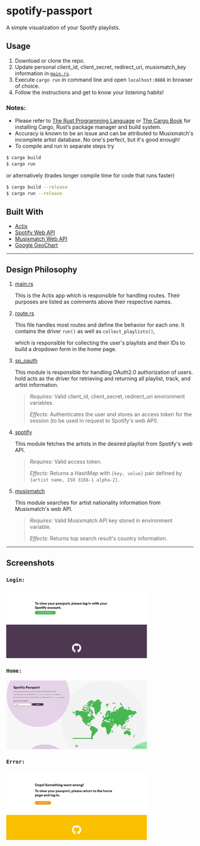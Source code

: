 # spotify-passport
A simple visualization of your Spotify playlists.

## Usage
1. Download or clone the repo.
2. Update personal client\_id, client\_secret, redirect\_uri, musixmatch\_key information in [`main.rs`](src/main.rs).
3. Execute `cargo run` in command line and open `localhost:8888` in browser of choice.
4. Follow the instructions and get to know your listening habits!

### Notes:
+ Please refer to [The Rust Programming Language](https://doc.rust-lang.org/book/ch01-01-installation.html) or [The Cargo Book](https://doc.rust-lang.org/cargo/getting-started/installation.html) for installing Cargo, Rust’s package manager and build system.
+ Accuracy is known to be an issue and can be attributed to Musixmatch's incomplete artist database. No one's perfect, but it's good enough!
+ To compile and run in separate steps try

```bash
$ cargo build
$ cargo run
```

or alternatively (trades longer compile time for code that runs faster)

```bash
$ cargo build --release
$ cargo run --release
```

## Built With
+ [Actix](https://actix.rs/)
+ [Spotify Web API](https://developer.spotify.com/documentation/web-api/)
+ [Musixmatch Web API](https://developer.musixmatch.com/)
+ [Google GeoChart](https://developers.google.com/chart/interactive/docs/gallery/geochart)

---

## Design Philosophy
1. [main.rs](src/main.rs)

   This is the Actix app which is responsible for handling routes. Their purposes are listed as comments above their respective names.

2. [route.rs](src/route.rs)

   This file handles most routes and define the behavior for each one. It contains the driver `run()` as well as `collect_playlists()`,

   which is responsible for collecting the user's playlists and their IDs to build a dropdown form in the home page.

3. [sp_oauth](src/sp_oauth)

   This module is responsible for handling OAuth2.0 authorization of users.  hold acts as the driver for retrieving and returning all playlist, track, and artist information.

   >_Requires_: Valid client\_id, client\_secret, redirect\_uri environment variables.
   >
   >_Effects_: Authenticates the user and stores an access token for the session (to be used in request to Spotify's web API).

4. [spotify](src/spotify)

   This module fetches the artists in the desired playlist from Spotify's web API.

   > _Requires_: Valid access token.
   >
   > _Effects_: Returns a HashMap with `{key, value}` pair defined by `{artist name, ISO 3166-1 alpha-2}`.

5. [musixmatch](src/musixmatch)

   This module searches for artist nationality information from Musixmatch's web API.

   >_Requires_: Valid Musixmatch API key stored in environment variable.
   >
   > _Effects_:  Returns top search result's country information.

---

## Screenshots

### `Login:`
<img align="center" src="resources/login_page.png" height="75%" width="75%"/>

### `Home:`
<img align="center" src="resources/home_page.png" height="75%" width="75%"/>

### `Error:`
<img align="center" src="resources/error_page.png" height="75%" width="75%"/>
